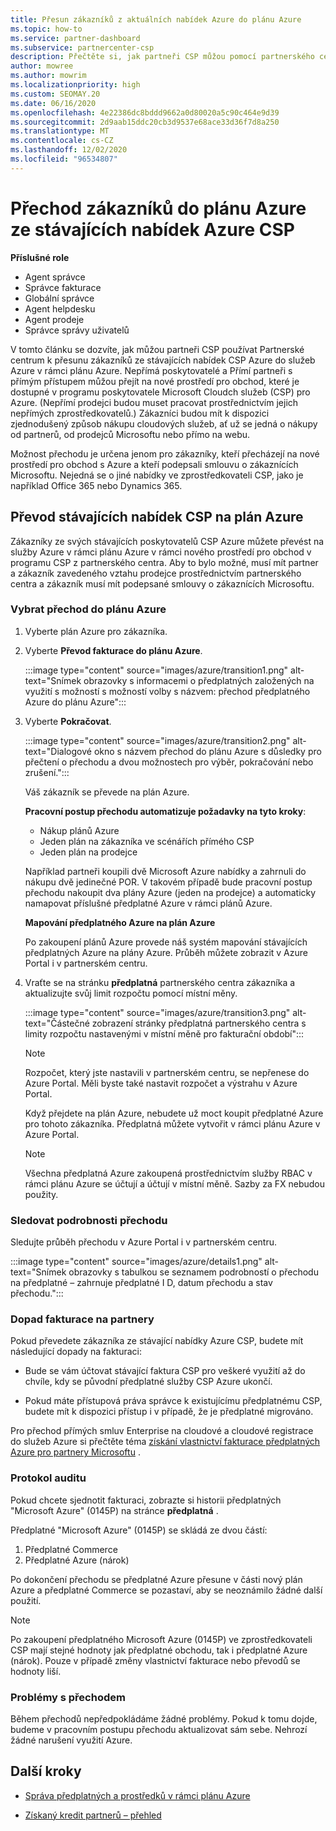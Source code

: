 ```yaml
---
title: Přesun zákazníků z aktuálních nabídek Azure do plánu Azure
ms.topic: how-to
ms.service: partner-dashboard
ms.subservice: partnercenter-csp
description: Přečtěte si, jak partneři CSP můžou pomocí partnerského centra přesunout zákazníky ze stávajících nabídek CSP Azure do služeb Azure v rámci plánu Azure.
author: mowree
ms.author: mowrim
ms.localizationpriority: high
ms.custom: SEOMAY.20
ms.date: 06/16/2020
ms.openlocfilehash: 4e22386dc8bddd9662a0d80020a5c90c464e9d39
ms.sourcegitcommit: 2d9aab15ddc20cb3d9537e68ace33d36f7d8a250
ms.translationtype: MT
ms.contentlocale: cs-CZ
ms.lasthandoff: 12/02/2020
ms.locfileid: "96534807"
---
```

# <a name="transition-customers-to-azure-plan-from-existing-csp-azure-offers"></a>Přechod zákazníků do plánu Azure ze stávajících nabídek Azure CSP

**Příslušné role**

- Agent správce
- Správce fakturace
- Globální správce
- Agent helpdesku
- Agent prodeje
- Správce správy uživatelů

V tomto článku se dozvíte, jak můžou partneři CSP používat Partnerské centrum k přesunu zákazníků ze stávajících nabídek CSP Azure do služeb Azure v rámci plánu Azure. Nepřímá poskytovatelé a Přímí partneři s přímým přístupem můžou přejít na nové prostředí pro obchod, které je dostupné v programu poskytovatele Microsoft Cloudch služeb (CSP) pro Azure. (Nepřímí prodejci budou muset pracovat prostřednictvím jejich nepřímých zprostředkovatelů.) Zákazníci budou mít k dispozici zjednodušený způsob nákupu cloudových služeb, ať už se jedná o nákupy od partnerů, od prodejců Microsoftu nebo přímo na webu.

Možnost přechodu je určena jenom pro zákazníky, kteří přecházejí na nové prostředí pro obchod s Azure a kteří podepsali smlouvu o zákaznících Microsoftu. Nejedná se o jiné nabídky ve zprostředkovateli CSP, jako je například Office 365 nebo Dynamics 365.

## <a name="transition-existing-csp-offers-to-an-azure-plan"></a>Převod stávajících nabídek CSP na plán Azure

Zákazníky ze svých stávajících poskytovatelů CSP Azure můžete převést na služby Azure v rámci plánu Azure v rámci nového prostředí pro obchod v programu CSP z partnerského centra. Aby to bylo možné, musí mít partner a zákazník zavedeného vztahu prodejce prostřednictvím partnerského centra a zákazník musí mít podepsané smlouvy o zákaznících Microsoftu.

### <a name="select-transition-to-azure-plan"></a>Vybrat přechod do plánu Azure

1. Vyberte plán Azure pro zákazníka.

2. Vyberte **Převod fakturace do plánu Azure**.

   :::image type="content" source="images/azure/transition1.png" alt-text="Snímek obrazovky s informacemi o předplatných založených na využití s možností s možností volby s názvem: přechod předplatného Azure do plánu Azure":::

3. Vyberte **Pokračovat**.

   :::image type="content" source="images/azure/transition2.png" alt-text="Dialogové okno s názvem přechod do plánu Azure s důsledky pro přečtení o přechodu a dvou možnostech pro výběr, pokračování nebo zrušení.":::

   Váš zákazník se převede na plán Azure.

   **Pracovní postup přechodu automatizuje požadavky na tyto kroky**:

   - Nákup plánů Azure
   - Jeden plán na zákazníka ve scénářích přímého CSP  
   - Jeden plán na prodejce  

   Například partneři koupili dvě Microsoft Azure nabídky a zahrnuli do nákupu dvě jedinečné POR. V takovém případě bude pracovní postup přechodu nakoupit dva plány Azure (jeden na prodejce) a automaticky namapovat příslušné předplatné Azure v rámci plánů Azure.  

   **Mapování předplatného Azure na plán Azure**

   Po zakoupení plánů Azure provede náš systém mapování stávajících předplatných Azure na plány Azure. Průběh můžete zobrazit v Azure Portal i v partnerském centru.

4. Vraťte se na stránku **předplatná** partnerského centra zákazníka a aktualizujte svůj limit rozpočtu pomocí místní měny.

   :::image type="content" source="images/azure/transition3.png" alt-text="Částečné zobrazení stránky předplatná partnerského centra s limity rozpočtu nastavenými v místní měně pro fakturační období":::

   >[!NOTE]
   >Rozpočet, který jste nastavili v partnerském centru, se nepřenese do Azure Portal. Měli byste také nastavit rozpočet a výstrahu v Azure Portal.

   Když přejdete na plán Azure, nebudete už moct koupit předplatné Azure pro tohoto zákazníka. Předplatná můžete vytvořit v rámci plánu Azure v Azure Portal.

   >[!NOTE]
   > Všechna předplatná Azure zakoupená prostřednictvím služby RBAC v rámci plánu Azure se účtují a účtují v místní měně. Sazby za FX nebudou použity.

### <a name="track-your-transition-details"></a>Sledovat podrobnosti přechodu

Sledujte průběh přechodu v Azure Portal i v partnerském centru.

:::image type="content" source="images/azure/details1.png" alt-text="Snímek obrazovky s tabulkou se seznamem podrobností o přechodu na předplatné – zahrnuje předplatné I D, datum přechodu a stav přechodu.":::

### <a name="billing-impact-to-partners"></a>Dopad fakturace na partnery

Pokud převedete zákazníka ze stávající nabídky Azure CSP, budete mít následující dopady na fakturaci:

- Bude se vám účtovat stávající faktura CSP pro veškeré využití až do chvíle, kdy se původní předplatné služby CSP Azure ukončí.

- Pokud máte přístupová práva správce k existujícímu předplatnému CSP, budete mít k dispozici přístup i v případě, že je předplatné migrováno.

Pro přechod přímých smluv Enterprise na cloudové a cloudové registrace do služeb Azure si přečtěte téma [získání vlastnictví fakturace předplatných Azure pro partnery Microsoftu](/azure/billing/mpa-request-ownership) .

### <a name="audit-log"></a>Protokol auditu

Pokud chcete sjednotit fakturaci, zobrazte si historii předplatných "Microsoft Azure" (0145P) na stránce **předplatná** .

Předplatné "Microsoft Azure" (0145P) se skládá ze dvou částí:

1. Předplatné Commerce
2. Předplatné Azure (nárok)

Po dokončení přechodu se předplatné Azure přesune v části nový plán Azure a předplatné Commerce se pozastaví, aby se neoznámilo žádné další použití.  

>[!NOTE]
>Po zakoupení předplatného Microsoft Azure (0145P) ve zprostředkovateli CSP mají stejné hodnoty jak předplatné obchodu, tak i předplatné Azure (nárok). Pouze v případě změny vlastnictví fakturace nebo převodů se hodnoty liší.

### <a name="transition-issues"></a>Problémy s přechodem

Během přechodů nepředpokládáme žádné problémy. Pokud k tomu dojde, budeme v pracovním postupu přechodu aktualizovat sám sebe. Nehrozí žádné narušení využití Azure.  

## <a name="next-steps"></a>Další kroky

- [Správa předplatných a prostředků v rámci plánu Azure](azure-plan-manage.md)

- [Získaný kredit partnerů – přehled](partner-earned-credit.md)